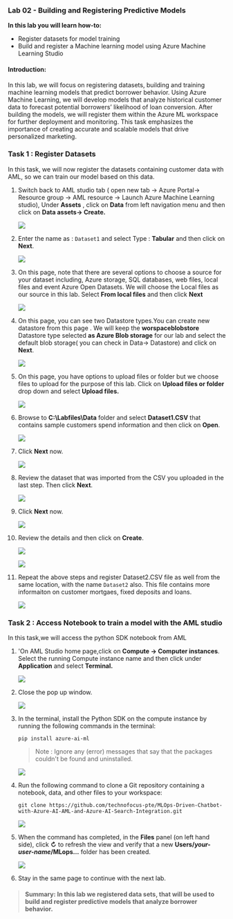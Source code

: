 ### **Lab 02 - Building and Registering Predictive Models**

**In this lab you will learn how-to:**

- Register datasets for model training 
- Build and register a Machine learning model using Azure Machine Learning Studio


#### **Introduction:**
In this lab, we will focus on registering datasets, building and training machine learning models that predict borrower behavior. Using Azure Machine Learning, we will develop models that analyze historical customer data to forecast potential borrowers’ likelihood of loan conversion. After building the models, we will register them within the Azure ML workspace for further deployment and monitoring. This task emphasizes the importance of creating accurate and scalable models that drive personalized marketing.


### **Task 1 : Register Datasets**

 In this task, we will now register the datasets containing customer data with AML, so we can train our model based on this data. 

1.  Switch back to AML studio tab ( open new tab -> Azure Portal-> Resource group -> AML resource -> Launch Azure Machine Learning
    studio), Under **Assets** , click on **Data** from left navigation menu and then click on **Data assets-> Create.**

    ![](./media/image42.png)

2.  Enter the name as : `Dataset1` and select Type : **Tabular** and then click on **Next**.

    ![](./media/image43.png)

3.  On this page, note that there are several options to choose a source for your dataset including, Azure storage, SQL databases, web files, local files and event Azure Open Datasets. We will choose the Local files as our source in this lab. Select **From local files** and then click **Next**

    ![](./media/image44.png)

4.  On this page, you can see two Datastore types.You can create new datastore from this page . We will keep the **worspaceblobstore** Datastore type selected **as Azure Blob storage** for our lab and select the default blob storage( you can check in Data-\> Datastore) and click on **Next**.

    ![](./media/image45.png)

5.  On this page, you have options to upload files or folder but we choose files to upload for the purpose of this lab. Click on **Upload files or folder** drop down and select **Upload files.**

    ![](./media/image46.png)

6.  Browse to **C:\Labfiles\Data** folder and select **Dataset1.CSV** that contains sample customers spend information and then click on **Open**.

    ![](./media/image47.png)

7.  Click **Next** now.

    ![](./media/image48.png)

8.  Review the dataset that was imported from the CSV you uploaded in the last step. Then click **Next**.

    ![](./media/image49.png)

9.  Click **Next** now.

    ![](./media/image50.png)

10. Review the details and then click on **Create**.

    ![](./media/image51.png)

    ![](./media/image52.png)

11. Repeat the above steps and register Dataset2.CSV file as well from the same location, with the name `Dataset2` also. This file contains more informaiton on customer mortgaes, fixed deposits and loans. 

    ![](./media/image53.png)

### **Task 2 : Access Notebook to train a model with the AML studio**

In this task,we will access the python SDK notebook from AML

1.  'On AML Studio home page,click on **Compute -> Computer instances**. Select the running Compute instance name and then click under **Application** and select
    **Terminal.**

    ![](./media/image54.png)

2.  Close the pop up window.

    ![](./media/image55.png)

3. In the terminal, install the Python SDK on the compute instance by running the following commands in the terminal:

    `pip install azure-ai-ml`

    >Note : Ignore any (error) messages that say that the packages couldn't be found and uninstalled.

    ![](./media/image56.png)

4. Run the following command to clone a Git repository containing a notebook, data, and other files to your workspace:

    `git clone https://github.com/technofocus-pte/MLOps-Driven-Chatbot-with-Azure-AI-AML-and-Azure-AI-Search-Integration.git`

    ![](./media/image57.png)

5. When the command has completed, in the **Files** panel (on left hand side), click **↻** to refresh the view and verify that a
    new **Users/*your-user-name*/MLops…** folder has been created.

    ![](./media/image58.png)

6. Stay in the same page to continue with the next lab.

>#### **Summary:** In this lab we registered data sets, that will be used to build and register predictive models that analyze borrower behavior.
